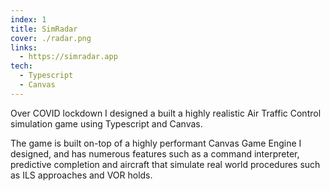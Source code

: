 ```yaml
---
index: 1
title: SimRadar
cover: ./radar.png
links:
  - https://simradar.app
tech:
  - Typescript
  - Canvas
---
```

Over COVID lockdown I designed a built a highly realistic Air Traffic Control simulation game using Typescript and Canvas.

The game is built on-top of a highly performant Canvas Game Engine I designed, and has numerous features such as a command interpreter, predictive completion and aircraft that simulate real world procedures such as ILS approaches and VOR holds.